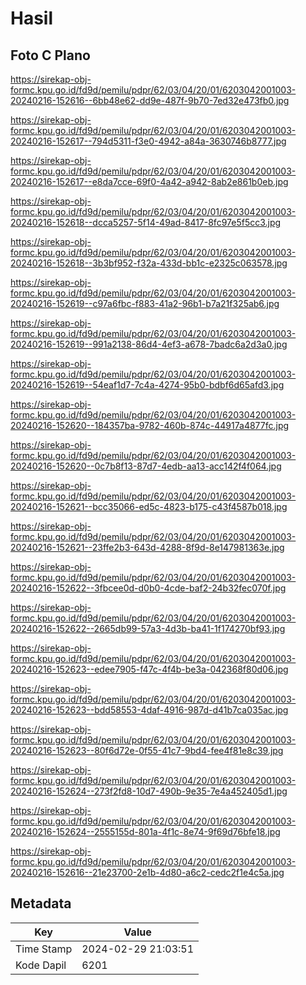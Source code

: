 # Hasil

## Foto C Plano

https://sirekap-obj-formc.kpu.go.id/fd9d/pemilu/pdpr/62/03/04/20/01/6203042001003-20240216-152616--6bb48e62-dd9e-487f-9b70-7ed32e473fb0.jpg

https://sirekap-obj-formc.kpu.go.id/fd9d/pemilu/pdpr/62/03/04/20/01/6203042001003-20240216-152617--794d5311-f3e0-4942-a84a-3630746b8777.jpg

https://sirekap-obj-formc.kpu.go.id/fd9d/pemilu/pdpr/62/03/04/20/01/6203042001003-20240216-152617--e8da7cce-69f0-4a42-a942-8ab2e861b0eb.jpg

https://sirekap-obj-formc.kpu.go.id/fd9d/pemilu/pdpr/62/03/04/20/01/6203042001003-20240216-152618--dcca5257-5f14-49ad-8417-8fc97e5f5cc3.jpg

https://sirekap-obj-formc.kpu.go.id/fd9d/pemilu/pdpr/62/03/04/20/01/6203042001003-20240216-152618--3b3bf952-f32a-433d-bb1c-e2325c063578.jpg

https://sirekap-obj-formc.kpu.go.id/fd9d/pemilu/pdpr/62/03/04/20/01/6203042001003-20240216-152619--c97a6fbc-f883-41a2-96b1-b7a21f325ab6.jpg

https://sirekap-obj-formc.kpu.go.id/fd9d/pemilu/pdpr/62/03/04/20/01/6203042001003-20240216-152619--991a2138-86d4-4ef3-a678-7badc6a2d3a0.jpg

https://sirekap-obj-formc.kpu.go.id/fd9d/pemilu/pdpr/62/03/04/20/01/6203042001003-20240216-152619--54eaf1d7-7c4a-4274-95b0-bdbf6d65afd3.jpg

https://sirekap-obj-formc.kpu.go.id/fd9d/pemilu/pdpr/62/03/04/20/01/6203042001003-20240216-152620--184357ba-9782-460b-874c-44917a4877fc.jpg

https://sirekap-obj-formc.kpu.go.id/fd9d/pemilu/pdpr/62/03/04/20/01/6203042001003-20240216-152620--0c7b8f13-87d7-4edb-aa13-acc142f4f064.jpg

https://sirekap-obj-formc.kpu.go.id/fd9d/pemilu/pdpr/62/03/04/20/01/6203042001003-20240216-152621--bcc35066-ed5c-4823-b175-c43f4587b018.jpg

https://sirekap-obj-formc.kpu.go.id/fd9d/pemilu/pdpr/62/03/04/20/01/6203042001003-20240216-152621--23ffe2b3-643d-4288-8f9d-8e147981363e.jpg

https://sirekap-obj-formc.kpu.go.id/fd9d/pemilu/pdpr/62/03/04/20/01/6203042001003-20240216-152622--3fbcee0d-d0b0-4cde-baf2-24b32fec070f.jpg

https://sirekap-obj-formc.kpu.go.id/fd9d/pemilu/pdpr/62/03/04/20/01/6203042001003-20240216-152622--2665db99-57a3-4d3b-ba41-1f174270bf93.jpg

https://sirekap-obj-formc.kpu.go.id/fd9d/pemilu/pdpr/62/03/04/20/01/6203042001003-20240216-152623--edee7905-f47c-4f4b-be3a-042368f80d06.jpg

https://sirekap-obj-formc.kpu.go.id/fd9d/pemilu/pdpr/62/03/04/20/01/6203042001003-20240216-152623--bdd58553-4daf-4916-987d-d41b7ca035ac.jpg

https://sirekap-obj-formc.kpu.go.id/fd9d/pemilu/pdpr/62/03/04/20/01/6203042001003-20240216-152623--80f6d72e-0f55-41c7-9bd4-fee4f81e8c39.jpg

https://sirekap-obj-formc.kpu.go.id/fd9d/pemilu/pdpr/62/03/04/20/01/6203042001003-20240216-152624--273f2fd8-10d7-490b-9e35-7e4a452405d1.jpg

https://sirekap-obj-formc.kpu.go.id/fd9d/pemilu/pdpr/62/03/04/20/01/6203042001003-20240216-152624--2555155d-801a-4f1c-8e74-9f69d76bfe18.jpg

https://sirekap-obj-formc.kpu.go.id/fd9d/pemilu/pdpr/62/03/04/20/01/6203042001003-20240216-152616--21e23700-2e1b-4d80-a6c2-cedc2f1e4c5a.jpg


## Metadata

| Key        | Value               |
| ---------- | ------------------- |
| Time Stamp | 2024-02-29 21:03:51 |
| Kode Dapil | 6201                |



